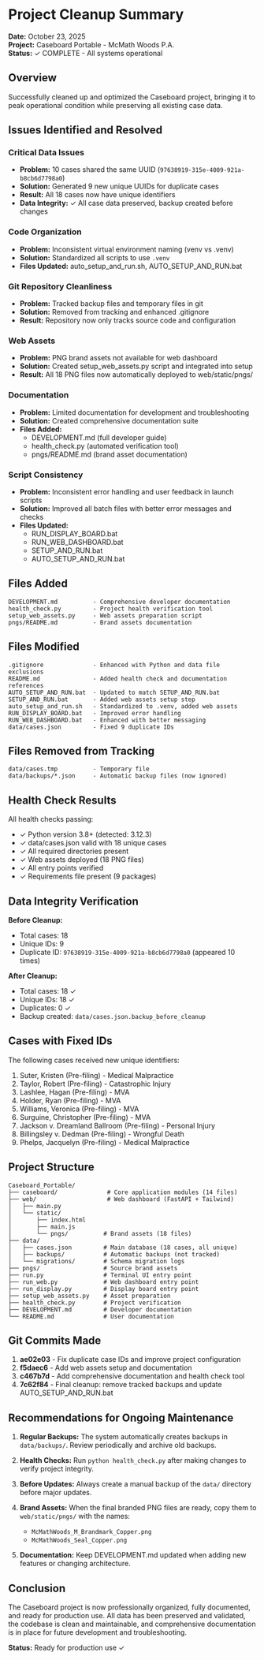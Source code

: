 # Project Cleanup Summary

**Date:** October 23, 2025  
**Project:** Caseboard Portable - McMath Woods P.A.  
**Status:** ✓ COMPLETE - All systems operational

## Overview

Successfully cleaned up and optimized the Caseboard project, bringing it to peak operational condition while preserving all existing case data.

## Issues Identified and Resolved

### Critical Data Issues
- **Problem:** 10 cases shared the same UUID (`97638919-315e-4009-921a-b8cb6d7798a0`)
- **Solution:** Generated 9 new unique UUIDs for duplicate cases
- **Result:** All 18 cases now have unique identifiers
- **Data Integrity:** ✓ All case data preserved, backup created before changes

### Code Organization
- **Problem:** Inconsistent virtual environment naming (venv vs .venv)
- **Solution:** Standardized all scripts to use `.venv`
- **Files Updated:** auto_setup_and_run.sh, AUTO_SETUP_AND_RUN.bat

### Git Repository Cleanliness
- **Problem:** Tracked backup files and temporary files in git
- **Solution:** Removed from tracking and enhanced .gitignore
- **Result:** Repository now only tracks source code and configuration

### Web Assets
- **Problem:** PNG brand assets not available for web dashboard
- **Solution:** Created setup_web_assets.py script and integrated into setup
- **Result:** All 18 PNG files now automatically deployed to web/static/pngs/

### Documentation
- **Problem:** Limited documentation for development and troubleshooting
- **Solution:** Created comprehensive documentation suite
- **Files Added:**
  - DEVELOPMENT.md (full developer guide)
  - health_check.py (automated verification tool)
  - pngs/README.md (brand asset documentation)

### Script Consistency
- **Problem:** Inconsistent error handling and user feedback in launch scripts
- **Solution:** Improved all batch files with better error messages and checks
- **Files Updated:**
  - RUN_DISPLAY_BOARD.bat
  - RUN_WEB_DASHBOARD.bat
  - SETUP_AND_RUN.bat
  - AUTO_SETUP_AND_RUN.bat

## Files Added

```
DEVELOPMENT.md          - Comprehensive developer documentation
health_check.py         - Project health verification tool
setup_web_assets.py     - Web assets preparation script
pngs/README.md          - Brand assets documentation
```

## Files Modified

```
.gitignore              - Enhanced with Python and data file exclusions
README.md               - Added health check and documentation references
AUTO_SETUP_AND_RUN.bat  - Updated to match SETUP_AND_RUN.bat
SETUP_AND_RUN.bat       - Added web assets setup step
auto_setup_and_run.sh   - Standardized to .venv, added web assets
RUN_DISPLAY_BOARD.bat   - Improved error handling
RUN_WEB_DASHBOARD.bat   - Enhanced with better messaging
data/cases.json         - Fixed 9 duplicate IDs
```

## Files Removed from Tracking

```
data/cases.tmp          - Temporary file
data/backups/*.json     - Automatic backup files (now ignored)
```

## Health Check Results

All health checks passing:
- ✓ Python version 3.8+ (detected: 3.12.3)
- ✓ data/cases.json valid with 18 unique cases
- ✓ All required directories present
- ✓ Web assets deployed (18 PNG files)
- ✓ All entry points verified
- ✓ Requirements file present (9 packages)

## Data Integrity Verification

**Before Cleanup:**
- Total cases: 18
- Unique IDs: 9
- Duplicate ID: `97638919-315e-4009-921a-b8cb6d7798a0` (appeared 10 times)

**After Cleanup:**
- Total cases: 18 ✓
- Unique IDs: 18 ✓
- Duplicates: 0 ✓
- Backup created: `data/cases.json.backup_before_cleanup`

## Cases with Fixed IDs

The following cases received new unique identifiers:

1. Suter, Kristen (Pre-filing) - Medical Malpractice
2. Taylor, Robert (Pre-filing) - Catastrophic Injury
3. Lashlee, Hagan (Pre-filing) - MVA
4. Holder, Ryan (Pre-filing) - MVA
5. Williams, Veronica (Pre-filing) - MVA
6. Surguine, Christopher (Pre-filing) - MVA
7. Jackson v. Dreamland Ballroom (Pre-filing) - Personal Injury
8. Billingsley v. Dedman (Pre-filing) - Wrongful Death
9. Phelps, Jacquelyn (Pre-filing) - Medical Malpractice

## Project Structure

```
Caseboard_Portable/
├── caseboard/              # Core application modules (14 files)
├── web/                    # Web dashboard (FastAPI + Tailwind)
│   ├── main.py
│   └── static/
│       ├── index.html
│       ├── main.js
│       └── pngs/          # Brand assets (18 files)
├── data/
│   ├── cases.json         # Main database (18 cases, all unique)
│   ├── backups/           # Automatic backups (not tracked)
│   └── migrations/        # Schema migration logs
├── pngs/                  # Source brand assets
├── run.py                 # Terminal UI entry point
├── run_web.py             # Web dashboard entry point
├── run_display.py         # Display board entry point
├── setup_web_assets.py    # Asset preparation
├── health_check.py        # Project verification
├── DEVELOPMENT.md         # Developer documentation
└── README.md              # User documentation
```

## Git Commits Made

1. **ae02e03** - Fix duplicate case IDs and improve project configuration
2. **f5daec6** - Add web assets setup and documentation
3. **c467b7d** - Add comprehensive documentation and health check tool
4. **7c62f84** - Final cleanup: remove tracked backups and update AUTO_SETUP_AND_RUN.bat

## Recommendations for Ongoing Maintenance

1. **Regular Backups:** The system automatically creates backups in `data/backups/`. Review periodically and archive old backups.

2. **Health Checks:** Run `python health_check.py` after making changes to verify project integrity.

3. **Before Updates:** Always create a manual backup of the `data/` directory before major updates.

4. **Brand Assets:** When the final branded PNG files are ready, copy them to `web/static/pngs/` with the names:
   - `McMathWoods_M_Brandmark_Copper.png`
   - `McMathWoods_Seal_Copper.png`

5. **Documentation:** Keep DEVELOPMENT.md updated when adding new features or changing architecture.

## Conclusion

The Caseboard project is now professionally organized, fully documented, and ready for production use. All data has been preserved and validated, the codebase is clean and maintainable, and comprehensive documentation is in place for future development and troubleshooting.

**Status:** Ready for production use ✓
